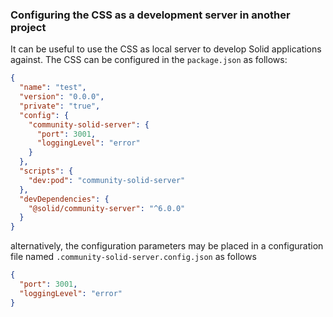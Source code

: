 ### Configuring the CSS as a development server in another project

It can be useful to use the CSS as local server to develop Solid applications against. The CSS can be configured in the `package.json` as follows:

```json
{
  "name": "test",
  "version": "0.0.0",
  "private": "true",
  "config": {
    "community-solid-server": {
      "port": 3001,
      "loggingLevel": "error"
    }
  },
  "scripts": {
    "dev:pod": "community-solid-server"
  },
  "devDependencies": {
    "@solid/community-server": "^6.0.0"
  }
}
```

alternatively, the configuration parameters may be placed in a configuration file named `.community-solid-server.config.json` as follows

```json
{
  "port": 3001,
  "loggingLevel": "error"
}
```
